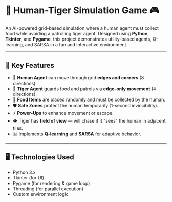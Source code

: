 # 🐅 Human-Tiger Simulation Game 🎮

An AI-powered grid-based simulation where a human agent must collect food while avoiding a patrolling tiger agent. Designed using **Python**, **Tkinter**, and **Pygame**, this project demonstrates utility-based agents, Q-learning, and SARSA in a fun and interactive environment.

---

## 🧠 Key Features

- 👤 **Human Agent** can move through grid **edges and corners** (8 directions).
- 🐅 **Tiger Agent** guards food and patrols via **edge-only movement** (4 directions).
- 🍎 **Food Items** are placed randomly and must be collected by the human.
- 🛡️ **Safe Zones** protect the human temporarily (1-second invincibility).
- ⚡ **Power-Ups** to enhance movement or escape.
- 👁️ Tiger has **field of view** — will chase if it "sees" the human in adjacent tiles.
- 📊 Implements **Q-learning** and **SARSA** for adaptive behavior.

---

## 🖥️ Technologies Used

- Python 3.x
- Tkinter (for UI)
- Pygame (for rendering & game loop)
- Threading (for parallel execution)
- Custom environment logic
